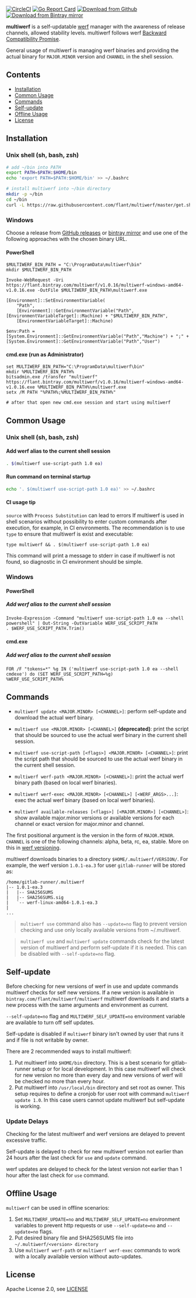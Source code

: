 [![CircleCI](https://circleci.com/gh/flant/multiwerf/tree/master.svg?style=svg)](https://circleci.com/gh/flant/multiwerf/tree/master)
[![Go Report Card](https://goreportcard.com/badge/github.com/flant/multiwerf)](https://goreportcard.com/report/github.com/flant/multiwerf)
[![Download from Github](https://img.shields.io/github/tag-date/flant/multiwerf.svg?logo=github&label=latest)](https://github.com/flant/multiwerf/releases/latest)
[![Download from Bintray mirror](https://api.bintray.com/packages/flant/multiwerf/multiwerf/images/download.svg)](https://bintray.com/flant/multiwerf/multiwerf/_latestVersion)

**multiwerf** is a self-updatable [werf](https://github.com/flant/werf) manager with the awareness of release channels, allowed stability levels. multiwerf follows werf [Backward Compatibility Promise](https://github.com/flant/werf#backward-compatibility-promise).

General usage of multiwerf is managing werf binaries and providing the actual binary for `MAJOR.MINOR` version and `CHANNEL` in the shell session.

## Contents

- [Installation](#installation)
- [Common Usage](#common-usage)
- [Commands](#commands)
- [Self-update](#self-update)
- [Offline Usage](#offline-usage)
- [License](#license)

## Installation

### Unix shell (sh, bash, zsh)

```bash
# add ~/bin into PATH
export PATH=$PATH:$HOME/bin
echo 'export PATH=$PATH:$HOME/bin' >> ~/.bashrc

# install multiwerf into ~/bin directory
mkdir -p ~/bin
cd ~/bin
curl -L https://raw.githubusercontent.com/flant/multiwerf/master/get.sh | bash
```

### Windows

Choose a release from [GitHub releases](https://github.com/flant/multiwerf/releases) or [bintray mirror](https://bintray.com/flant/multiwerf/multiwerf/_latestVersion) and use one of the following approaches with the chosen binary URL.  

#### PowerShell

```shell
$MULTIWERF_BIN_PATH = "C:\ProgramData\multiwerf\bin"
mkdir $MULTIWERF_BIN_PATH

Invoke-WebRequest -Uri https://flant.bintray.com/multiwerf/v1.0.16/multiwerf-windows-amd64-v1.0.16.exe -OutFile $MULTIWERF_BIN_PATH\multiwerf.exe

[Environment]::SetEnvironmentVariable(
    "Path",
    [Environment]::GetEnvironmentVariable("Path", [EnvironmentVariableTarget]::Machine) + "$MULTIWERF_BIN_PATH",
    [EnvironmentVariableTarget]::Machine)

$env:Path = [System.Environment]::GetEnvironmentVariable("Path","Machine") + ";" + [System.Environment]::GetEnvironmentVariable("Path","User")
```

#### cmd.exe (run as Administrator)

```shell
set MULTIWERF_BIN_PATH="C:\ProgramData\multiwerf\bin"
mkdir %MULTIWERF_BIN_PATH%
bitsadmin.exe /transfer "multiwerf" https://flant.bintray.com/multiwerf/v1.0.16/multiwerf-windows-amd64-v1.0.16.exe %MULTIWERF_BIN_PATH%\multiwerf.exe
setx /M PATH "%PATH%;%MULTIWERF_BIN_PATH%"

# after that open new cmd.exe session and start using multiwerf
```

## Common Usage

### Unix shell (sh, bash, zsh)

#### Add werf alias to the current shell session

```bash
. $(multiwerf use-script-path 1.0 ea)
```

#### Run command on terminal startup

```bash
echo '. $(multiwerf use-script-path 1.0 ea)' >> ~/.bashrc
```

#### CI usage tip

`source` with `Process Substitution` can lead to errors If multiwerf is used in shell scenarios without possibility to enter custom commands after execution, for example, in CI environments. The recommendation is to use `type` to ensure that multiwerf
is exist and executable:

```shell
type multiwerf && . $(multiwerf use-script-path 1.0 ea)
```

This command will print a message to stderr in case if multiwerf is not found, so diagnostic in CI environment should be simple. 

### Windows

#### PowerShell

##### Add werf alias to the current shell session

```shell
Invoke-Expression -Command "multiwerf use-script-path 1.0 ea --shell powershell" | Out-String -OutVariable WERF_USE_SCRIPT_PATH
. $WERF_USE_SCRIPT_PATH.Trim()
```

#### cmd.exe

##### Add werf alias to the current shell session

```shell
FOR /F "tokens=*" %g IN ('multiwerf use-script-path 1.0 ea --shell cmdexe') do (SET WERF_USE_SCRIPT_PATH=%g)
%WERF_USE_SCRIPT_PATH%
```

## Commands

- `multiwerf update <MAJOR.MINOR> [<CHANNEL>]`: perform self-update and download the actual werf binary.

- `multiwerf use <MAJOR.MINOR> [<CHANNEL>]` **(deprecated)**: print the script that should be sourced to use the actual werf binary in the current shell session.

- `multiwerf use-script-path [<flags>] <MAJOR.MINOR> [<CHANNEL>]`: print the script path that should be sourced to use the actual werf binary in the current shell session.

- `multiwerf werf-path <MAJOR.MINOR> [<CHANNEL>]`: print the actual werf binary path (based on local werf binaries).

- `multiwerf werf-exec <MAJOR.MINOR> [<CHANNEL>] [<WERF_ARGS>...]`: exec the actual werf binary (based on local werf binaries).

- `multiwerf available-releases [<flags>] [<MAJOR.MINOR>] [<CHANNEL>]`: show available major.minor versions or available versions for each channel or exact version for major.minor and channel.

The first positional argument is the version in the form of `MAJOR.MINOR`. `CHANNEL` is one of the following channels: alpha, beta, rc, ea, stable. More on this in [werf versioning](#werf-versioning).

multiwerf downloads binaries to a directory `$HOME/.multiwerf/VERSION/`. For example, the werf version `1.0.1-ea.3` for user `gitlab-runner` will be stored as:

```
/home/gitlab-runner/.multiwerf
|-- 1.0.1-ea.3
|   |-- SHA256SUMS
|   |-- SHA256SUMS.sig
|   `-- werf-linux-amd64-1.0.1-ea.3
|
...
```

> `multiwerf use` command also has `--update=no` flag to prevent version checking and use only locally available versions from ~/.multiwerf.

> `multiwerf use` and `multiwerf update` commands check for the latest version of multiwerf and perform self-update if it is needed. This can be disabled with `--self-update=no` flag. 

## Self-update

Before checking for new versions of werf in use and update commands multiwerf checks for self new versions. If a new version is available in `bintray.com/flant/multiwerf/multiwerf` multiwerf downloads it and starts a new process with the same arguments and environment as current.

`--self-update=no` flag and `MULTIWERF_SELF_UPDATE=no` environment variable are available to turn off self updates.

Self-update is disabled if `multiwerf` binary isn't owned by user that runs it and if file is not writable by owner.

There are 2 recommended ways to install multiwerf:

1. Put multiwerf into `$HOME/bin` directory. This is a best scenario for gitlab-runner setup or for local development. In this case multiwerf will check for new version no more than every day and new versions of werf will be checked no more than every hour.
2. Put multiwerf into `/usr/local/bin` directory and set root as owner. This setup requires to define a cronjob for user root with command `multiwerf update 1.0`. In this case users cannot update multiwerf but self-update is working.

### Update Delays

Checking for the latest multiwerf and werf versions are delayed to prevent excessive traffic.

Self-update is delayed to check for new multiwerf version not earlier than 24 hours after the last check for `use` and `update` command.

werf updates are delayed to check for the latest version not earlier than 1 hour after the last check for `use` command. 

## Offline Usage

`multiwerf` can be used in offline scenarios:

1. Set `MULTIWERF_UPDATE=no` and `MULTIWERF_SELF_UPDATE=no` environment variables to prevent http requests or use `--self-update=no` and `--update=no` flags.
2. Put desired binary file and SHA256SUMS file into `~/.multiwerf/<version> directory`
3. Use `multiwerf werf-path` or `multiwerf werf-exec` commands to work with a locally available version without auto-updates.

## License

Apache License 2.0, see [LICENSE](LICENSE)
